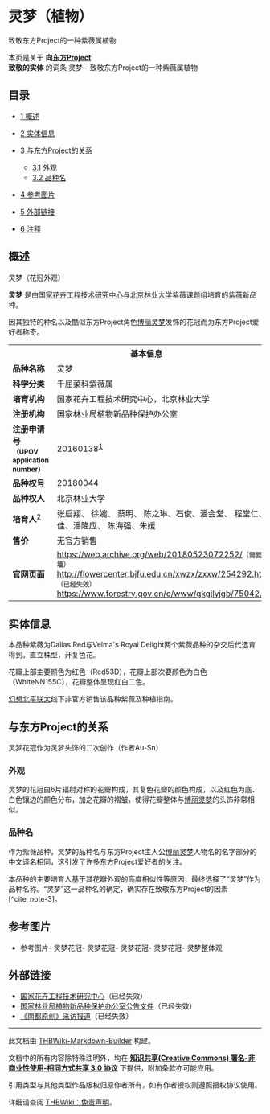 # 灵梦（植物）

<!-- source html: G:\repos\THBWiki-Markdown-Builder\THBWikiMarkdown\Temp\main\0\03\ns0%3A%E7%81%B5%E6%A2%A6%EF%BC%88%E6%A4%8D%E7%89%A9%EF%BC%89.html -->

致敬东方Project的一种紫薇属植物

本页是关于 **向[东方Project](./东方Project.md)  
致敬的实体** 的词条
灵梦 - 致敬东方Project的一种紫薇属植物

## 目录

- [1 概述](#概述)
- [2 实体信息](#实体信息)
- [3 与东方Project的关系](#与东方Project的关系)

  - [3.1 外观](#外观)
  - [3.2 品种名](#品种名)



- [4 参考图片](#参考图片)
- [5 外部链接](#外部链接)
- [6 注释](#注释)





## 概述
[](./文件-灵梦（植物）01.jpg.md)  [](./文件-灵梦（植物）01.jpg.md)灵梦（花冠外观）
  
 **灵梦** 是由[国家花卉工程技术研究中心](http://flowercenter.bjfu.edu.cn)与[北京林业大学](https://zh.wikipedia.org/wiki/北京林业大学)紫薇课题组培育的[紫薇](https://zh.wikipedia.org/wiki/紫薇)新品种。  

因其独特的种名以及酷似东方Project角色[博丽灵梦](./博丽灵梦.md)发饰的花冠而为东方Project爱好者称奇。
  


<table><tbody><tr><th colspan="2">基本信息</th></tr><tr><td style="width:200px"><b>品种名称</b></td><td style="width:450px">灵梦</td></tr><tr><td style="width:200px"><b>科学分类</b></td><td style="width:450px">千屈菜科紫薇属</td></tr><tr><td style="width:200px"><b>培育机构</b></td><td style="width:450px">国家花卉工程技术研究中心，北京林业大学</td></tr><tr><td style="width:200px"><b>注册机构</b></td><td style="width:450px">国家林业局植物新品种保护办公室</td></tr><tr><td style="width:200px"><b>注册申请号<br><small>（UPOV application number）</small></b></td><td style="width:450px">20160138<sup id="cite_ref-1" class="reference"><a href="#cite_note-1">1</a></sup></td></tr><tr><td style="width:200px"><b>品种权号</b></td><td style="width:450px">20180044</td></tr><tr><td style="width:200px"><b>品种权人</b></td><td style="width:450px">北京林业大学</td></tr><tr><td style="width:200px"><b>培育人</b><sup id="cite_ref-2" class="reference"><a href="#cite_note-2">2</a></sup></td><td style="width:450px">张启翔、 徐婉、 蔡明、 陈之琳、石俊、潘会堂、 程堂仁、王佳、潘隆应、 陈海强、朱媛</td></tr><tr><td style="width:200px"><b>售价</b></td><td style="width:450px">无官方销售</td></tr><tr><td style="width:200px"><b>官网页面</b></td><td style="width:450px"><a rel="nofollow" class="external free" href="https://web.archive.org/web/20180523072252/">https://web.archive.org/web/20180523072252/</a><span style="font-family: sans-serif; cursor: default; color:#555; font-size: 0.8em; bottom: 0.1em; font-weight: bold;" title="连接到需要翻墙网页">（需要翻墙）</span><br><a rel="nofollow" class="external free" href="http://flowercenter.bjfu.edu.cn/xwzx/zxxw/254292.html">http://flowercenter.bjfu.edu.cn/xwzx/zxxw/254292.html</a><span style="font-family: sans-serif; cursor: default; color:#555; font-size: 0.8em; bottom: 0.1em; font-weight: bold;" title="连接到已经失效网页">（已经失效）</span><br><a rel="nofollow" class="external free" href="https://www.forestry.gov.cn/c/www/gkgjlyjgb/75042.jhtml">https://www.forestry.gov.cn/c/www/gkgjlyjgb/75042.jhtml</a></td></tr></tbody></table>



## 实体信息
  
本品种紫薇为Dallas Red与Velma's Royal Delight两个紫薇品种的杂交后代选育得到。直立株型，开复色花。  

花瓣上部主要颜色为红色（Red53D），花瓣上部次要颜色为白色（WhiteNN155C），花瓣整体呈现红白二色。  

[幻想北平联大](./幻想北平联大.md)线下非官方销售该品种紫薇及种植指南。
  


## 与东方Project的关系
[](./文件-灵梦（植物）二次创作（Au-Sn）.jpg.md)  [](./文件-灵梦（植物）二次创作（Au-Sn）.jpg.md)灵梦花冠作为灵梦头饰的二次创作（作者Au-Sn）

### 外观
  
灵梦的花冠由6片辐射对称的花瓣构成，其复色花瓣的颜色构成，以及红色为底、白色镶边的颜色分布，加之花瓣的褶皱，使得花瓣整体与[博丽灵梦](./博丽灵梦.md)的头饰非常相似。
  


### 品种名
  
作为紫薇品种，灵梦的品种名与东方Project主人公[博丽灵梦](./博丽灵梦.md)人物名的名字部分的中文译名相同，这引发了许多东方Project爱好者的关注。  

本品种的主要培育人基于其花瓣外观的高度相似性等原因，最终选择了“灵梦”作为品种名称。“灵梦”这一品种名的确定，确实存在致敬东方Project的因素[^cite_note-3]。
  


## 参考图片
- 参考图片- [](./文件-灵梦（植物）02.jpg.md)灵梦花冠- [](./文件-灵梦（植物）03.jpg.md)灵梦花冠- [](./文件-灵梦（植物）04.jpg.md)灵梦花冠- [](./文件-灵梦（植物）05.jpg.md)灵梦花冠- [](./文件-灵梦（植物）06.jpg.md)灵梦整体观


## 外部链接
- [国家花卉工程技术研究中心](http://flowercenter.bjfu.edu.cn/xwzx/zxxw/254292.htm)（已经失效）
- [国家林业局植物新品种保护办公室公告文件](http://www.cnpvp.gov.cn/upfiles/201611180706071.PDF)（已经失效）
- [《南都原创》采访报道](https://m.mp.oeeee.com/a/BAAFRD00002018042076128.html)（已经失效）


[^cite_note-1]: UPOV数据库暂时无法查询到，但[国家林业局植物新品种保护办公室公告文件](http://www.cnpvp.net/upfiles/201611180706071.PDF)（已经失效）中可以查询到相关信息。





---

此文档由 [THBWiki-Markdown-Builder](https://github.com/Delsin-Yu/THBWiki-Markdown-Builder) 构建。

文档中的所有内容除特殊注明外，均在 [**知识共享(Creative Commons) 署名-非商业性使用-相同方式共享 3.0 协议**](https://creativecommons.org/licenses/by-sa/3.0/deed.zh-hans) 下提供，附加条款亦可能应用。

引用类型与其他类型作品版权归原作者所有，如有作者授权则遵照授权协议使用。

详细请查阅 [THBWiki：免责声明](https://thbwiki.cc/THBWiki:%E5%85%8D%E8%B4%A3%E5%A3%B0%E6%98%8E)。

